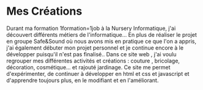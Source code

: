 # Mes Créations 
Durant ma formation 1formation=1job à la Nursery Informatique, j'ai découvert différents métiers de l'informatique...
En plus de réaliser le projet en groupe Safe&Sound où nous avons mis en pratique ce que l'on a appris,  j'ai également débuter mon projet personnel et je continue encore à le développer puisqu'il n'est pas finalisé..
Dans ce site web , j'ai voulu regrouper mes différentes activités et créations : couture , bricolage, décoration, cosmétique... et rajouté jardinage.
Ce site me permet d'expérimenter, de continuer à développer en html et css et javascript et d'apprendre toujours plus,  en le modifiant et en l'améliorant.

